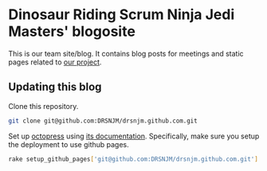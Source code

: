 # Dinosaur Riding Scrum Ninja Jedi Masters' blogosite

This is our team site/blog. It contains blog posts for meetings and static pages
related to [our project](https://github.com/DRSNJM/board-ultimatum).

## Updating this blog

Clone this repository.

```bash
git clone git@github.com:DRSNJM/drsnjm.github.com.git
```

Set up [octopress](http://octopress.org/) using [its
documentation](http://octopress.org/docs/). Specifically, make sure you setup
the deployment to use github pages.

```bash
rake setup_github_pages['git@github.com:DRSNJM/drsnjm.github.com.git']
```
